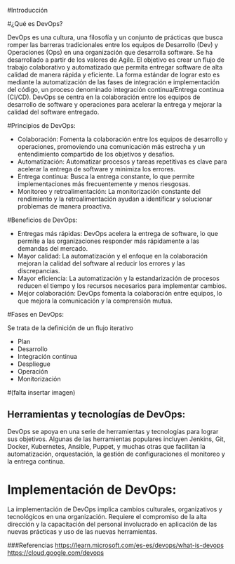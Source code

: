 #Introducción

#¿Qué es DevOps?

DevOps es una cultura, una filosofía y un conjunto de prácticas que busca romper las barreras tradicionales entre los equipos de Desarrollo (Dev) y Operaciones (Ops) en una organización que desarrolla software. Se ha desarrollado a partir de los valores de Agile. El objetivo es crear un flujo de trabajo colaborativo y automatizado que permita entregar software de alta calidad de manera rápida y eficiente. La forma estándar de lograr esto es mediante la automatización de las fases de integración e implementación del código, un proceso denominado integración continua/Entrega continua (CI/CD).
DevOps se centra en la colaboración entre los equipos de desarrollo de software y operaciones para acelerar la entrega y mejorar la calidad del software entregado.

#Principios de DevOps:

- Colaboración: Fomenta la colaboración entre los equipos de desarrollo y operaciones, promoviendo una comunicación más estrecha y un entendimiento compartido de los objetivos y desafíos.
- Automatización: Automatizar procesos y tareas repetitivas es clave para acelerar la entrega de software y minimiza los errores.
- Entrega continua: Busca la entrega constante, lo que permite implementaciones más frecuentemente y menos riesgosas.
- Monitoreo y retroalimentación: La monitorización constante del rendimiento y la retroalimentación ayudan a identificar y solucionar problemas de manera proactiva.

#Beneficios de DevOps:

- Entregas más rápidas: DevOps acelera la entrega de software, lo que permite a las organizaciones responder más rápidamente a las demandas del mercado.
- Mayor calidad: La automatización y el enfoque en la colaboración mejoran la calidad del software al reducir los errores y las discrepancias.
- Mayor eficiencia: La automatización y la estandarización de procesos reducen el tiempo y los recursos necesarios para implementar cambios.
- Mejor colaboración: DevOps fomenta la colaboración entre equipos, lo que mejora la comunicación y la comprensión mutua.

#Fases en DevOps:

Se trata de la definición de un flujo iterativo
- Plan
- Desarrollo
- Integración continua
- Despliegue
- Operación
- Monitorización
  
#(falta insertar imagen)

## Herramientas y tecnologías de DevOps:

DevOps se apoya en una serie de herramientas y tecnologías para lograr sus objetivos. Algunas de las herramientas populares incluyen Jenkins, Git, Docker, Kubernetes, Ansible, Puppet, y muchas otras que facilitan la automatización, orquestación, la gestión de configuraciones el monitoreo y la entrega continua.

# Implementación de DevOps:

La implementación de DevOps implica cambios culturales, organizativos y tecnológicos en una organización. Requiere el compromiso de la alta dirección y la capacitación del personal involucrado en aplicación de las nuevas prácticas y uso de las nuevas herramientas.

###Referencias
https://learn.microsoft.com/es-es/devops/what-is-devops
https://cloud.google.com/devops

